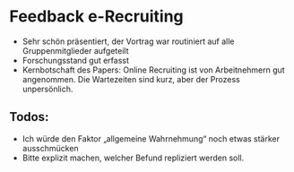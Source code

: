 
# Feedback e-Recruiting
* Sehr schön präsentiert, der Vortrag war routiniert auf alle Gruppenmitglieder aufgeteilt
* Forschungsstand gut erfasst
* Kernbotschaft des Papers: Online Recruiting ist von Arbeitnehmern gut angenommen. Die Wartezeiten sind kurz, aber der Prozess unpersönlich. 

## Todos:
* Ich würde den Faktor „allgemeine Wahrnehmung“ noch etwas stärker ausschmücken
* Bitte explizit machen, welcher Befund repliziert werden soll. 

